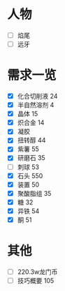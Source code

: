 # 人物
- [ ] 焰尾
- [ ] 远牙
# 需求一览
- [x] 化合切削液 24
- [x] 半自然溶剂 4
- [x] 晶体 15
- [x] 炽合金 14
- [x] 凝胶
- [x] 扭转醇 44
- [x] 紫薯 55
- [x] 研磨石 35
- [ ] 刺球 53
- [x] 石头 550
- [x] 装置 50
- [x] 聚酸脂组 35
- [x] 糖 32
- [x] 异铁 54
- [x] 酮 51

# 其他
- [ ] 220.3w龙门币
- [ ] 技巧概要 105
